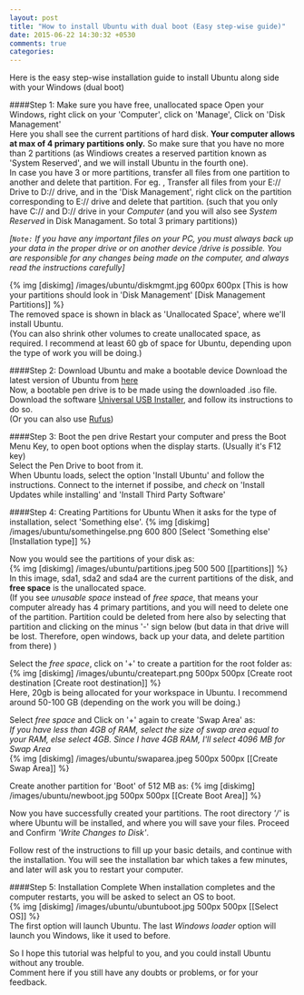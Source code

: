 ```yaml
---
layout: post
title: "How to install Ubuntu with dual boot (Easy step-wise guide)"
date: 2015-06-22 14:30:32 +0530
comments: true
categories: 
---
```

Here is the easy step-wise installation guide to install Ubuntu along side with your Windows (dual boot)

####Step 1: Make sure you have free, unallocated space
Open your Windows, right click on your 'Computer', click on 'Manage', Click on 'Disk Management' <br>
Here you shall see the current partitions of hard disk.<!--more--> **Your computer allows at max of 4 primary partitions only.** So make sure that you have no more than 2 partitions (as Windiows creates a reserved partition known as 'System Reserved', and we will install Ubuntu in the fourth one). <br>
In case you have 3 or more partitions, transfer all files from one partition to another and delete that partition. For eg. , Transfer all files from your E:// Drive to D:// drive, and in the 'Disk Management', right click on the partition corresponding to E:// drive and delete that partition. (such that you only have C:// and D:// drive in your *Computer* (and you will also see *System Reserved* in Disk Managament. So total 3 primary partitions))

*[`Note:` If you have any important files on your PC, you must always back up your data in the proper drive or on another device /drive is possible. You are responsible for any changes being made on the computer, and always read the instructions carefully]*


{% img [diskimg] /images/ubuntu/diskmgmt.jpg 600px 600px [This is how your partitions should look in 'Disk Management' [Disk Management Partitions]] %}
<br> 
The removed space is shown in black as 'Unallocated Space', where we'll install Ubuntu. <br>
(You can also shrink other volumes to create unallocated space, as required. I recommend at least 60 gb of space for Ubuntu, depending upon the type of work you will be doing.)


####Step 2: Download Ubuntu and make a bootable device
Download the latest version of Ubuntu from [here](http://www.ubuntu.com/download/desktop)
<br>
Now, a bootable pen drive is to be made using the downloaded .iso file. Download the software [Universal USB Installer](http://www.pendrivelinux.com/universal-usb-installer-easy-as-1-2-3/), and follow its instructions to do so. <br>
(Or you can also use [Rufus](https://rufus.akeo.ie/))


####Step 3: Boot the pen drive
Restart your computer and press the Boot Menu Key, to open boot options when the display starts. (Usually it's F12 key) <br>
Select the Pen Drive to boot from it.<br>
When Ubuntu loads, select the option 'Install Ubuntu' and follow the instructions.
Connect to the internet if possibe, and *check* on 'Install Updates while installing' and 'Install Third Party Software' 


####Step 4: Creating Partitions for Ubuntu
When it asks for the type of installation, select 'Something else'.
{% img [diskimg] /images/ubuntu/somethingelse.png 600 800 [Select 'Something else' [Installation type]] %}

Now you would see the partitions of your disk as: <br>
{% img [diskimg] /images/ubuntu/partitions.jpeg 500 500 [[partitions]] %} <br>
In this image, sda1, sda2 and sda4 are the current partitions of the disk, and **free space** is the unallocated space. <br>
(If you see *unusable space* instead of *free space*, that means your computer already has 4 primary partitions, and you will need to delete one of the partition. Partition could be deleted from here also by selecting that partition and clicking on the minus '-' sign below (but data in that drive will be lost. Therefore, open windows, back up your data, and delete partition from there) )

Select the *free space*, click on '+' to create a partition for the root folder as: <br>
{% img [diskimg] /images/ubuntu/createpart.png 500px 500px [Create root destination [Create root destination]] %} <br>
Here, 20gb is being allocated for your workspace in Ubuntu. I recommend around 50-100 GB (depending on the work you will be doing.)

Select *free space* and Click on '+' again to create 'Swap Area' as: <br>
*If you have less than 4GB of RAM, select the size of swap area equal to your RAM, else select 4GB. Since I have 4GB RAM, I'll select 4096 MB for Swap Area* <br>
{% img [diskimg] /images/ubuntu/swaparea.jpeg 500px 500px [[Create Swap Area]] %} <br>

Create another partition for 'Boot' of 512 MB as:
{% img [diskimg] /images/ubuntu/newboot.jpg 500px 500px [[Create Boot Area]] %}

Now you have successfully created your partitions. The root directory *'/'* is where Ubuntu will be installed, and where you will save your files. Proceed and Confirm *'Write Changes to Disk'*.

Follow rest of the instructions to fill up your basic details, and continue with the installation. You will see the installation bar which takes a few minutes, and later will ask you to restart your computer.


####Step 5: Installation Complete
When installation completes and the computer restarts, you will be asked to select an OS to boot. <br>
{% img [diskimg] /images/ubuntu/ubuntuboot.jpg 500px 500px [[Select OS]] %} <br>
The first option will launch Ubuntu.
The last *Windows loader* option will launch you Windows, like it used to before.

So I hope this tutorial was helpful to you, and you could install Ubuntu without any trouble. <br>
Comment here if you still have any doubts or problems, or for your feedback.
 







